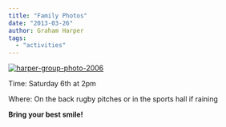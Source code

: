 ```yaml
---
title: "Family Photos"
date: "2013-03-26"
author: Graham Harper
tags:
  - "activities"
---
```


[![harper-group-photo-2006](https://f001.backblazeb2.com/file/harperfamily-media/harper-group-photo-2006.jpg)](https://f001.backblazeb2.com/file/harperfamily-media/harper-group-photo-2006.jpg)

Time: Saturday 6th at 2pm

Where: On the back rugby pitches or in the sports hall if raining

**Bring your best smile!**
